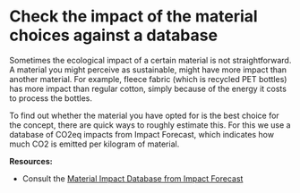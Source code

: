 # Check the impact of the material choices against a database

Sometimes the ecological impact of a certain material is not straightforward. A material you might perceive as sustainable, might have more impact than another material. For example, fleece fabric (which is recycled PET bottles) has more impact than regular cotton, simply because of the energy it costs to process the bottles. 

To find out whether the material you have opted for is the best choice for the concept, there are quick ways to roughly estimate this. For this we use a database of CO2eq impacts from Impact Forecast, which indicates how much CO2 is emitted per kilogram of material.

**Resources:** 

- Consult the [Material Impact Database from Impact Forecast](https://docs.google.com/spreadsheets/d/1dWg3SB31lN5Hv5HSSGN3HDchfD7acn6BqzwQI5UiRnU/edit#gid=0)
